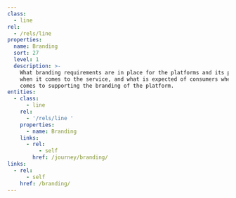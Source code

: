 ```yaml
---
class:
  - line
rel:
  - /rels/line
properties:
  name: Branding
  sort: 27
  level: 1
  description: >-
    What branding requirements are in place for the platforms and its partners
    when it comes to the service, and what is expected of consumers when it
    comes to supporting the branding of the platform.
entities:
  - class:
      - line
    rel:
      - '/rels/line '
    properties:
      - name: Branding
    links:
      - rel:
          - self
        href: /journey/branding/
links:
  - rel:
      - self
    href: /branding/
---
```

